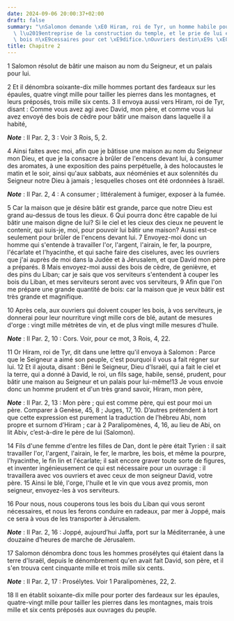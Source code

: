 ```yaml
---
date: 2024-09-06 20:00:37+02:00
draft: false
summary: "\nSalomon demande \xE0 Hiram, roi de Tyr, un homme habile pour conduire\
  \ l\u2019entreprise de la construction du temple, et le prie de lui envoyer les\
  \ bois n\xE9cessaires pour cet \xE9difice.\nOuvriers destin\xE9s \xE0 cet ouvrage.\n"
title: Chapitre 2
---
```





1 Salomon résolut de bâtir une maison au nom du Seigneur, et un palais pour lui.


2 Et il dénombra soixante-dix mille hommes portant des fardeaux sur les épaules, quatre vingt mille pour tailler les pierres dans les montagnes, et leurs préposés, trois mille six cents. 3 Il envoya aussi vers Hiram, roi de Tyr, disant : Comme vous avez agi avec David, mon père, et comme vous lui avez envoyé des bois de cèdre pour bâtir une maison dans laquelle il a habité,

***Note*** :  II Par. 2, 3 : Voir 3 Rois, 5, 2.

4 Ainsi faites avec moi, afin que je bâtisse une maison au nom du Seigneur mon Dieu, et que je la consacre à brûler de l'encens devant lui, à consumer des aromates, à une exposition des pains perpétuelle, à des holocaustes le matin et le soir, ainsi qu'aux sabbats, aux néoménies et aux solennités du Seigneur notre Dieu à jamais ; lesquelles choses ont été ordonnées à Israël.

***Note*** :  II Par. 2, 4 : A consumer ; littéralement à fumiger, exposer à la fumée.

5 Car la maison que je désire bâtir est grande, parce que notre Dieu est grand au-dessus de tous les dieux. 6 Qui pourra donc être capable de lui bâtir une maison digne de lui? Si le ciel et les cieux des cieux ne peuvent le contenir, qui suis-je, moi, pour pouvoir lui bâtir une maison? Aussi est-ce seulement pour brûler de l'encens devant lui. 7 Envoyez-moi donc un homme qui s'entende à travailler l'or, l'argent, l'airain, le fer, la pourpre, l'écarlate et l'hyacinthe, et qui sache faire des ciselures, avec les ouvriers que j'ai auprès de moi dans la Judée et à Jérusalem, et que David mon père a préparés. 8 Mais envoyez-moi aussi des bois de cèdre, de genièvre, et des pins du Liban; car je sais que vos serviteurs s'entendent à couper les bois du Liban, et mes serviteurs seront avec vos serviteurs, 9 Afin que l'on me prépare une grande quantité de bois: car la maison que je veux bâtir est très grande et magnifique.


10 Après cela, aux ouvriers qui doivent couper les bois, à vos serviteurs, je donnerai pour leur nourriture vingt mille cors de blé, autant de mesures d'orge : vingt mille métrètes de vin, et de plus vingt mille mesures d'huile.

***Note*** :  II Par. 2, 10 : Cors. Voir, pour ce mot, 3 Rois, 4, 22.

11 Or Hiram, roi de Tyr, dit dans une lettre qu'il envoya à Salomon : Parce que le Seigneur a aimé son peuple, c'est pourquoi il vous a fait régner sur lui. 12 Et il ajouta, disant : Béni le Seigneur, Dieu d'Israël, qui a fait le ciel et la terre, qui a donné à David, le roi, un fils sage, habile, sensé, prudent, pour bâtir une maison au Seigneur et un palais pour lui-même!13 Je vous envoie donc un homme prudent et d'un très grand savoir, Hiram, mon père,

***Note*** :  II Par. 2, 13 : Mon père ; qui est comme père, qui est pour moi un père. Comparer à Genèse, 45, 8 ; Juges, 17, 10. D’autres prétendent à tort que cette expression est purement la traduction de l’hébreu Abi, nom propre et surnom d’Hiram ; car à 2 Paralipomènes, 4, 16, au lieu de Abi, on lit Abiv, c’est-à-dire le père de lui (Salomon).

14 Fils d'une femme d'entre les filles de Dan, dont le père était Tyrien : il sait travailler l'or, l'argent, l'airain, le fer, le marbre, les bois, et même la pourpre, l'hyacinthe, le fin lin et l'écarlate; il sait encore graver toute sorte de figures, et inventer ingénieusement ce qui est nécessaire pour un ouvrage : il travaillera avec vos ouvriers et avec ceux de mon seigneur David, votre père. 15 Ainsi le blé, l'orge, l'huile et le vin que vous avez promis, mon seigneur, envoyez-les à vos serviteurs.


16 Pour nous, nous couperons tous les bois du Liban qui vous seront nécessaires, et nous les ferons conduire en radeaux, par mer à Joppé, mais ce sera à vous de les transporter à Jérusalem.

***Note*** :  II Par. 2, 16 : Joppé, aujourd’hui Jaffa, port sur la Méditerranée, à une douzaine d’heures de marche de Jérusalem.

17 Salomon dénombra donc tous les hommes prosélytes qui étaient dans la terre d'Israël, depuis le dénombrement qu'en avait fait David, son père, et il s'en trouva cent cinquante mille et trois mille six cents.

***Note*** :  II Par. 2, 17 : Prosélytes. Voir 1 Paralipomènes, 22, 2.

18 Il en établit soixante-dix mille pour porter des fardeaux sur les épaules, quatre-vingt mille pour tailler les pierres dans les montagnes, mais trois mille et six cents préposés aux ouvrages du peuple.

